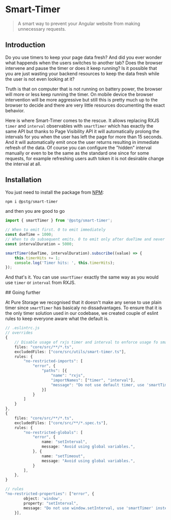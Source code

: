 # Smart-Timer

> A smart way to prevent your Angular website from making unnecessary requests.

## Introduction

Do you use timers to keep your page data fresh? And did you ever wonder what happends when the users switches to another tab? Does the browser intervene and pause the timer or does it keep running? Is it possible that you are just wasting your backend resources to keep the data fresh while the user is not even looking at it?

Truth is that on computer that is not running on battery power, the browser will more or less keep running the timer. On mobile device the browser intervention will be more aggressive but still this is pretty much up to the browser to decide and there are very little resources documenting the exact behavior.

Here is where Smart-Timer comes to the rescue. It allows replacing RXJS `timer` and `interval` observables with `smartTimer` which has exactly the same API but thanks to Page Visibility API it will automatically prolong the intervals for you when the user has left the page for more than 15 seconds. And it will automatically emit once the user returns resulting in immediate refresh of the data. Of course you can configure the "hidden" interval manually or even to be the same as the standard one since for some requests, for example refreshing users auth token it is not desirable change the interval at all.

## Installation

You just need to install the package from [NPM](https://www.npmjs.com/package/@pstg/smart-timer):

```bash
npm i @pstg/smart-timer
```

and then you are good to go

```typescript
import { smartTimer } from '@pstg/smart-timer';

// When to emit first. 0 to emit immediately
const dueTime = 1000;
// When to do subsequent emits. 0 to emit only after dueTime and never again
const intervalDuration = 5000;

smartTimer(dueTime, intervalDuration).subscribe((value) => {
    this.timerHits += 1;
    console.log('Timer hits: ', this.timerHits);
});
```

And that's it. You can use `smartTimer` exactly the same way as you would use `timer` or `interval` from RXJS.

## Going further

At Pure Storage we recognised that it doesn't make any sense to use plain timer since `smartTimer` has basicaly no dissadvantages. To ensure that it is the only timer solution used in our codebase, we created couple of eslint rules to keep everyone aware what the default is.

```typescript
// .eslintrc.js
// overrides
{
    // Disable usage of rxjs timer and interval to enforce usage fo smartTimer
    files: "core/src/**/*.ts",
    excludedFiles: ["core/src/utils/smart-timer.ts"],
    rules: {
        "no-restricted-imports": [
            "error", {
                "paths": [{
                    "name": "rxjs",
                    "importNames": ["timer", "interval"],
                    "message": "Do not use default timer, use 'smartTimer' instead"
                }]
            }
        ]
    }
}, 
{
    files: "core/src/**/*.ts",
    excludedFiles: ["core/src/**/*.spec.ts"],
    rules: {
        "no-restricted-globals": [
            "error", {
                name: "setInterval",
                message: "Avoid using global variables.",
            }, {
                name: "setTimeout",
                message: "Avoid using global variables.",
            }
        ],
    },
}

// rules
"no-restricted-properties": ["error", {
        object: 'window',
        property: "setInterval",
        message: "Do not use window.setInterval, use 'smartTimer' instead",
    }],
```
